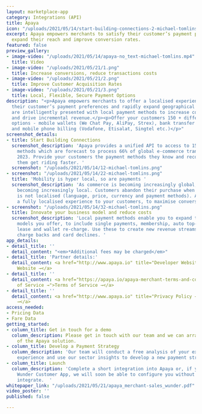 ```yaml
---
layout: marketplace-app
category: Integrations (API)
title: Apaya
icon: "/uploads/2021/05/14/start-building-connections-2-michael-tomlins.png"
excerpt: Apaya empowers merchants to satisfy their customer’s payment preferences,
  expand their reach and improve conversion rates.
featured: false
preview_gallery:
- image-video: "/uploads/2021/05/14/apaya-no_text-michael-tomlins.mp4"
  title: Video
- image-video: "/uploads/2021/05/21/1.png"
  title: Increase conversions, reduce transactions costs
- image-video: "/uploads/2021/05/21/2.png"
  title: Improve Customer Acquisition Rates
- image-video: "/uploads/2021/05/21/3.png"
  title: Local, Flexible, Secure Payment Options
description: "<p>Apaya empowers merchants to offer a localised experience to satisfy
  their customer’s payment preferences and rapidly expand geographical reach.</p><p>Customers
  are intelligently presented with local payment methods to increase conversion rates
  and drive incremental revenue.</p><p>Offer your customers 150 + different payment
  options - mobile wallets (We Chat Pay, AliPay, Strex), bank transfer (700+ banks)
  and mobile phone billing (Vodafone, Etisalat, Singtel etc.)</p>"
screenshot_details:
- title: Start Building Connections
  screenshot_description: 'Apaya provides a unified API to access to 150+ local payment
    methods which are forecast to process 66% of global e-commerce transactions by
    2023. Provide your customers the payment methods they know and recognise and help
    them get riding faster. '
  screenshot: "/uploads/2021/05/14/12-michael-tomlins.png"
- screenshot: "/uploads/2021/05/14/22-michael-tomlins.png"
  title: 'Mobility is hyper local, so are payments '
  screenshot_description: 'As commerce is becoming increasingly global, payments are
    becoming increasingly local. Customers abandon their purchase when the experience
    is not localised (language, price, currency and payment methods). Apaya provides
    a fully localised experience to your customers, to maximise conversion. '
- screenshot: "/uploads/2021/05/14/32-michael-tomlins.png"
  title: Innovate your business model and reduce costs
  screenshot_description: 'Local payment methods enable you to expand the business
    models you offer, to include single payments, membership, auto top-up, long term
    lease and wallet re-charge. Use these to create new revenue streams and remove
    charge backs and card declines. '
app_details:
- detail_title: ''
  detail_content: "<em>*Additional fees may be charged</em>"
- detail_title: 'Partner details:'
  detail_content: <a href="http://www.apaya.io" title="Developer Website →">Developer
    Website →</a>
- detail_title: ''
  detail_content: <a href="https://apaya.io/apaya-merchant-terms-and-conditions" title="Terms
    of Service →">Terms of Service →</a>
- detail_title: ''
  detail_content: <a href="http://www.apaya.io" title="Privacy Policy →">Privacy Policy
    →</a>
access_needed:
- Pricing Data
- Fare Data
getting_started:
- column_title: Get in touch for a demo
  column_description: Please get in touch with our team and we can arrange a demo
    of the Apaya solution.
- column_title: Develop a Payment Strategy
  column_description: 'Our team will conduct a free analysis of your existing payment
    experience and use our sector insights to develop a new payment strategy. '
- column_title: Launch
  column_description: 'Complete a short integration into Apaya or, if you use the
    Wunder Customer App, we will soon be able to configure you without any need to
    integrate.  '
whitepaper_link: "/uploads/2021/05/21/apaya_merchant-sales_wunder.pdf"
video_poster: ''
published: false

---
```

